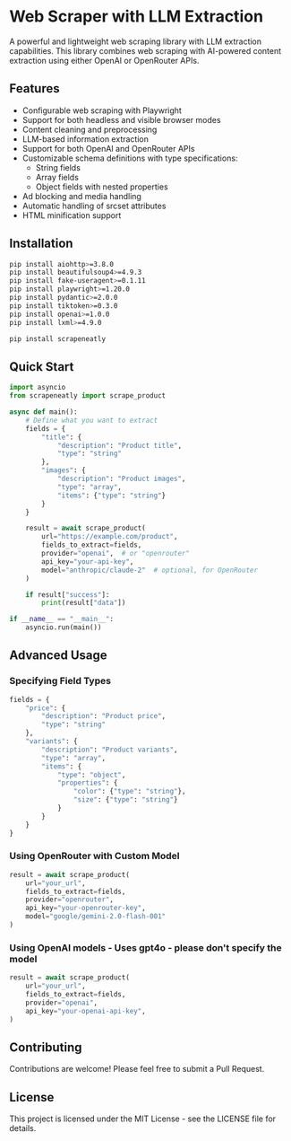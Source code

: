 # Web Scraper with LLM Extraction

A powerful and lightweight web scraping library with LLM extraction capabilities. This library combines web scraping with AI-powered content extraction using either OpenAI or OpenRouter APIs.

## Features

- Configurable web scraping with Playwright
- Support for both headless and visible browser modes
- Content cleaning and preprocessing
- LLM-based information extraction
- Support for both OpenAI and OpenRouter APIs
- Customizable schema definitions with type specifications:
  - String fields
  - Array fields
  - Object fields with nested properties
- Ad blocking and media handling
- Automatic handling of srcset attributes
- HTML minification support

## Installation

```bash
pip install aiohttp>=3.8.0
pip install beautifulsoup4>=4.9.3
pip install fake-useragent>=0.1.11
pip install playwright>=1.20.0
pip install pydantic>=2.0.0
pip install tiktoken>=0.3.0
pip install openai>=1.0.0
pip install lxml>=4.9.0
```

```bash
pip install scrapeneatly
```

## Quick Start

```python
import asyncio
from scrapeneatly import scrape_product

async def main():
    # Define what you want to extract
    fields = {
        "title": {
            "description": "Product title",
            "type": "string"
        },
        "images": {
            "description": "Product images",
            "type": "array",
            "items": {"type": "string"}
        }
    }

    result = await scrape_product(
        url="https://example.com/product",
        fields_to_extract=fields,
        provider="openai",  # or "openrouter"
        api_key="your-api-key",
        model="anthropic/claude-2"  # optional, for OpenRouter
    )

    if result["success"]:
        print(result["data"])

if __name__ == "__main__":
    asyncio.run(main())
```

## Advanced Usage

### Specifying Field Types

```python
fields = {
    "price": {
        "description": "Product price",
        "type": "string"
    },
    "variants": {
        "description": "Product variants",
        "type": "array",
        "items": {
            "type": "object",
            "properties": {
                "color": {"type": "string"},
                "size": {"type": "string"}
            }
        }
    }
}
```

### Using OpenRouter with Custom Model

```python
result = await scrape_product(
    url="your_url",
    fields_to_extract=fields,
    provider="openrouter",
    api_key="your-openrouter-key",
    model="google/gemini-2.0-flash-001"
)
```

### Using OpenAI models - Uses gpt4o - please don't specify the model

```python
result = await scrape_product(
    url="your_url",
    fields_to_extract=fields,
    provider="openai",
    api_key="your-openai-api-key",
)
```

## Contributing

Contributions are welcome! Please feel free to submit a Pull Request.

## License

This project is licensed under the MIT License - see the LICENSE file for details.
